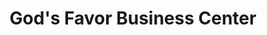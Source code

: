 ---
title: "God's Favor Business Center"
url: /zwedru/gods-favor-business-center/
shop: Lebensmittel
---